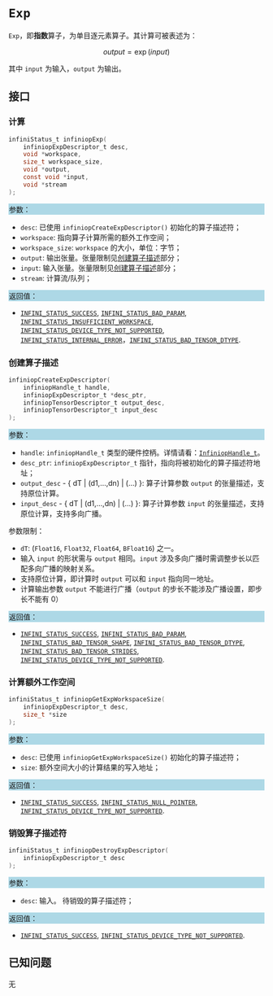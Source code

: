 ﻿
# `Exp`

`Exp`，即**指数**算子，为单目逐元素算子。其计算可被表述为：

$$ output = \exp(input) $$

其中 `input` 为输入，`output` 为输出。

## 接口

### 计算

```c
infiniStatus_t infiniopExp(
    infiniopExpDescriptor_t desc,
    void *workspace,
    size_t workspace_size,
    void *output,
    const void *input,
    void *stream
);
```

<div style="background-color: lightblue; padding: 1px;"> 参数： </div>

- `desc`:
  已使用 `infiniopCreateExpDescriptor()` 初始化的算子描述符；
- `workspace`:
  指向算子计算所需的额外工作空间；
- `workspace_size`:
  `workspace` 的大小，单位：字节；
- `output`:
  输出张量。张量限制见[创建算子描述](#创建算子描述)部分；
- `input`:
  输入张量。张量限制见[创建算子描述](#创建算子描述)部分；
- `stream`:
  计算流/队列；

<div style="background-color: lightblue; padding: 1px;"> 返回值：</div>

- [`INFINI_STATUS_SUCCESS`], [`INFINI_STATUS_BAD_PARAM`], [`INFINI_STATUS_INSUFFICIENT_WORKSPACE`], [`INFINI_STATUS_DEVICE_TYPE_NOT_SUPPORTED`], [`INFINI_STATUS_INTERNAL_ERROR`]，[`INFINI_STATUS_BAD_TENSOR_DTYPE`].

### 创建算子描述

```c
infiniopCreateExpDescriptor(
    infiniopHandle_t handle,
    infiniopExpDescriptor_t *desc_ptr,
    infiniopTensorDescriptor_t output_desc,
    infiniopTensorDescriptor_t input_desc
);
```

<div style="background-color: lightblue; padding: 1px;"> 参数：</div>

- `handle`:
  `infiniopHandle_t` 类型的硬件控柄。详情请看：[`InfiniopHandle_t`]。
- `desc_ptr`:
  `infiniopExpDescriptor_t` 指针，指向将被初始化的算子描述符地址；
- `output_desc` - { dT | (d1,...,dn) | (...) }:
  算子计算参数 `output` 的张量描述，支持原位计算。
- `input_desc` - { dT | (d1,...,dn) | (...) }:
  算子计算参数 `input` 的张量描述，支持原位计算，支持多向广播。

参数限制：

- `dT`:  (`Float16`, `Float32`, `Float64`, `BFloat16`) 之一。
- 输入 `input` 的形状需与 `output` 相同。`input` 涉及多向广播时需调整步长以匹配多向广播的映射关系。
- 支持原位计算，即计算时 `output` 可以和 `input` 指向同一地址。
- 计算输出参数 `output` 不能进行广播（`output` 的步长不能涉及广播设置，即步长不能有 0）

<div style="background-color: lightblue; padding: 1px;"> 返回值：</div>

- [`INFINI_STATUS_SUCCESS`], [`INFINI_STATUS_BAD_PARAM`], [`INFINI_STATUS_BAD_TENSOR_SHAPE`], [`INFINI_STATUS_BAD_TENSOR_DTYPE`], [`INFINI_STATUS_BAD_TENSOR_STRIDES`], [`INFINI_STATUS_DEVICE_TYPE_NOT_SUPPORTED`].

### 计算额外工作空间

```c
infiniStatus_t infiniopGetExpWorkspaceSize(
    infiniopExpDescriptor_t desc,
    size_t *size
);
```

<div style="background-color: lightblue; padding: 1px;"> 参数：</div>

- `desc`:
  已使用 `infiniopGetExpWorkspaceSize()` 初始化的算子描述符；
- `size`:
  额外空间大小的计算结果的写入地址；

<div style="background-color: lightblue; padding: 1px;"> 返回值：</div>

- [`INFINI_STATUS_SUCCESS`], [`INFINI_STATUS_NULL_POINTER`], [`INFINI_STATUS_DEVICE_TYPE_NOT_SUPPORTED`].

### 销毁算子描述符

```c
infiniStatus_t infiniopDestroyExpDescriptor(
    infiniopExpDescriptor_t desc
);
```

<div style="background-color: lightblue; padding: 1px;"> 参数： </div>

- `desc`:
  输入。 待销毁的算子描述符；

<div style="background-color: lightblue; padding: 1px;"> 返回值： </div>

- [`INFINI_STATUS_SUCCESS`], [`INFINI_STATUS_DEVICE_TYPE_NOT_SUPPORTED`].

## 已知问题

无

<!-- 链接 -->
[`InfiniopHandle_t`]: /infiniop/handle/README.md

[`INFINI_STATUS_SUCCESS`]: /common/status/README.md#INFINI_STATUS_SUCCESS
[`INFINI_STATUS_BAD_PARAM`]: /common/status/README.md#INFINI_STATUS_BAD_PARAM
[`INFINI_STATUS_INSUFFICIENT_WORKSPACE`]: /common/status/README.md#INFINI_STATUS_INSUFFICIENT_WORKSPACE
[`INFINI_STATUS_DEVICE_TYPE_NOT_SUPPORTED`]: /common/status/README.md#INFINI_STATUS_DEVICE_TYPE_NOT_SUPPORTED
[`INFINI_STATUS_INTERNAL_ERROR`]: /common/status/README.md#INFINI_STATUS_INTERNAL_ERROR
[`INFINI_STATUS_NULL_POINTER`]: /common/status/README.md#INFINI_STATUS_NULL_POINTER
[`INFINI_STATUS_BAD_TENSOR_SHAPE`]: /common/status/README.md#INFINI_STATUS_BAD_TENSOR_SHAPE
[`INFINI_STATUS_BAD_TENSOR_DTYPE`]: /common/status/README.md#INFINI_STATUS_BAD_TENSOR_DTYPE
[`INFINI_STATUS_BAD_TENSOR_STRIDES`]: /common/status/README.md#INFINI_STATUS_BAD_TENSOR_STRIDES
